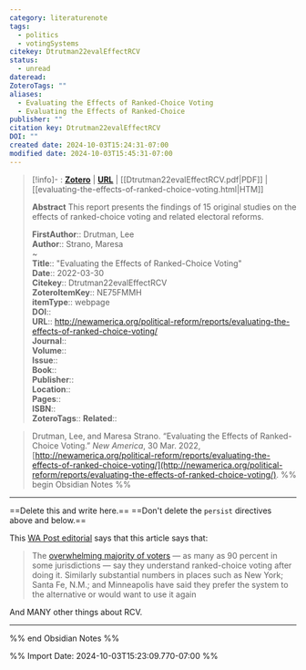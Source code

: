 ```yaml
---
category: literaturenote
tags:
  - politics
  - votingSystems
citekey: Dtrutman22evalEffectRCV
status:
  - unread
dateread: 
ZoteroTags: ""
aliases:
  - Evaluating the Effects of Ranked-Choice Voting
  - Evaluating the Effects of Ranked-Choice
publisher: ""
citation key: Dtrutman22evalEffectRCV
DOI: ""
created date: 2024-10-03T15:24:31-07:00
modified date: 2024-10-03T15:45:31-07:00
---
```

> [!info]- : [**Zotero**](zotero://select/library/items/NE75FMMH)   | [**URL**](http://newamerica.org/political-reform/reports/evaluating-the-effects-of-ranked-choice-voting/) | [[Dtrutman22evalEffectRCV.pdf|PDF]] | [[evaluating-the-effects-of-ranked-choice-voting.html|HTM]]
>
> 
> **Abstract**
> This report presents the findings of 15 original studies on the effects of ranked-choice voting and related electoral reforms.
> 
> 
> **FirstAuthor**:: Drutman, Lee  
> **Author**:: Strano, Maresa  
~    
> **Title**:: "Evaluating the Effects of Ranked-Choice Voting"  
> **Date**:: 2022-03-30  
> **Citekey**:: Dtrutman22evalEffectRCV  
> **ZoteroItemKey**:: NE75FMMH  
> **itemType**:: webpage  
> **DOI**::   
> **URL**:: http://newamerica.org/political-reform/reports/evaluating-the-effects-of-ranked-choice-voting/  
> **Journal**::   
> **Volume**::   
> **Issue**::   
> **Book**::   
> **Publisher**::   
> **Location**::    
> **Pages**::   
> **ISBN**::   
> **ZoteroTags**:: 
> **Related**:: 

> Drutman, Lee, and Maresa Strano. “Evaluating the Effects of Ranked-Choice Voting.” _New America_, 30 Mar. 2022, [http://newamerica.org/political-reform/reports/evaluating-the-effects-of-ranked-choice-voting/](http://newamerica.org/political-reform/reports/evaluating-the-effects-of-ranked-choice-voting/).
%% begin Obsidian Notes %%
___
==Delete this and write here.==
==Don't delete the `persist` directives above and below.==

This [WA Post editorial](https://www.washingtonpost.com/opinions/2024/10/03/ranked-choice-instant-runoff-ballot-initiatives-dc/) says that this article says that:

> The [overwhelming majority of voters](https://www.newamerica.org/political-reform/reports/what-we-know-about-ranked-choice-voting/the-voting-experience/) — as many as 90 percent in some jurisdictions — say they understand ranked-choice voting after doing it. Similarly substantial numbers in places such as New York; Santa Fe, N.M.; and Minneapolis have said they prefer the system to the alternative or would want to use it again

And MANY other things about RCV.
___
%% end Obsidian Notes %%



%% Import Date: 2024-10-03T15:23:09.770-07:00 %%
